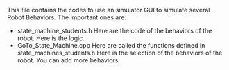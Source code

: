 This file contains the codes to use an simulator GUI to simulate several Robot Behaviors. The important ones are:
- state_machine_students.h
    Here are the code of the behaviors of the robot.
    Here is the logic.
- GoTo_State_Machine.cpp
    Here are called the functions defined in state_machines_students.h
    Here is the selection of the behaviors of the robot. You can add more behaviors.
